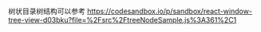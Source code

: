 #

树状目录树结构可以参考 https://codesandbox.io/p/sandbox/react-window-tree-view-d03bku?file=%2Fsrc%2FtreeNodeSample.js%3A361%2C1
